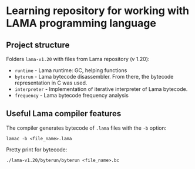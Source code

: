 # Learning repository for working with LAMA programming language



## Project structure

Folders `lama-v1.20` with files from Lama repository (v 1.20):

* `runtime` - Lama runtime: GC, helping functions
* `byterun` - Lama bytecode disassembler. From there, the bytecode representation in C was used. 
* `interpreter` - Implementation of iterative interpreter of Lama bytecode.
* `frequency` - Lama bytecode frequency analysis

## Useful Lama compiler features

The compiler generates bytecode of `.lama` files with the `-b` option:

```
lamac -b <file_name>.lama
```

Pretty print for bytecode:

```
./lama-v1.20/byterun/byterun <file_name>.bc
```